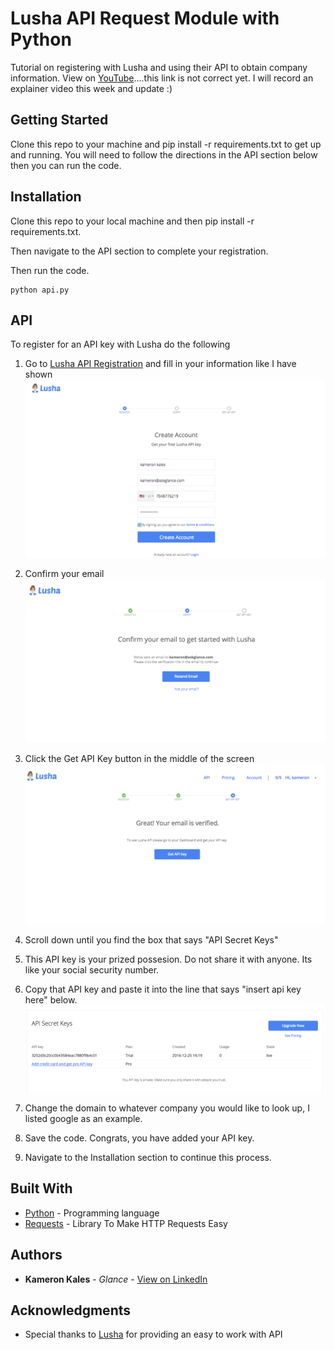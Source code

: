 # Lusha API Request Module with Python

Tutorial on registering with Lusha and using their API to obtain company information. View on [YouTube](https://youtu.be/kIAVs7wJXpQ)....this link is not correct yet. I will record an explainer video this week and update :)

## Getting Started

Clone this repo to your machine and pip install -r requirements.txt to get up and running. You will need to follow the directions in the API section below then you can run the code.

## Installation

Clone this repo to your local machine and then pip install -r requirements.txt. 

Then navigate to the API section to complete your registration.

Then run the code. 

```
python api.py
```

## API 

To register for an API key with Lusha do the following

1. Go to [Lusha API Registration](https://www.lusha.co/api_register) and fill in your information like I have shown
![Step1](/pictures/step1.png)

2. Confirm your email
![Step2](/pictures/step2.png)


3. Click the Get API Key button in the middle of the screen
![Step3](/pictures/step3.png)

4. Scroll down until you find the box that says "API Secret Keys"
5. This API key is your prized possesion. Do not share it with anyone. Its like your social security number. 
6. Copy that API key and paste it into the line that says "insert api key here" below.
![Step4](/pictures/step4.png)


7. Change the domain to whatever company you would like to look up, I listed google as an example.
8. Save the code. Congrats, you have added your API key.
9. Navigate to the Installation section to continue this process.

## Built With

* [Python](https://www.python.org/) - Programming language
* [Requests](http://docs.python-requests.org/en/master/) - Library To Make HTTP Requests Easy 

## Authors

* **Kameron Kales** - *Glance* - [View on LinkedIn](https://www.linkedin.com/in/kameronkales)

## Acknowledgments

* Special thanks to [Lusha](http://www.lusha.co) for providing an easy to work with API

